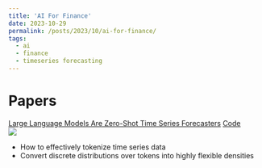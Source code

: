 ```yaml
---
title: 'AI For Finance'
date: 2023-10-29
permalink: /posts/2023/10/ai-for-finance/
tags:
  - ai
  - finance
  - timeseries forecasting
---
```


Papers
======
[Large Language Models Are Zero-Shot Time Series Forecasters](https://arxiv.org/abs/2310.07820?ref=distilleddaily.news)
[Code](https://github.com/ngruver/llmtime)
<img src='https://github.com/ngruver/llmtime/blob/main/assets/llmtime_top_fig.png' style='display:block; margin:auto;'>

- How to effectively tokenize time series data
- Convert discrete distributions over tokens into highly flexible densities